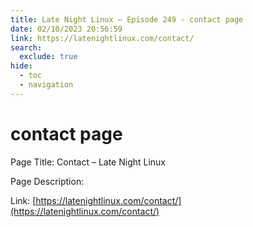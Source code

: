 ```yaml
---
title: Late Night Linux – Episode 249 - contact page
date: 02/10/2023 20:56:59
link: https://latenightlinux.com/contact/
search:
  exclude: true
hide:
  - toc
  - navigation
---
```


# contact page

Page Title: Contact – Late Night Linux

Page Description:  

Link: [https://latenightlinux.com/contact/](https://latenightlinux.com/contact/)